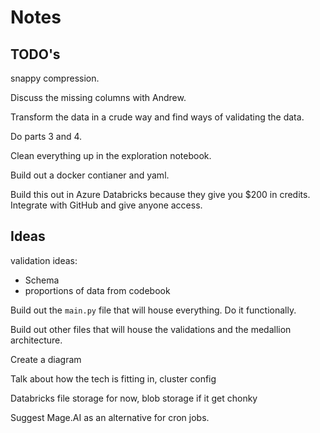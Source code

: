 # Notes

## TODO's

snappy compression.

Discuss the missing columns with Andrew.

Transform the data in a crude way and find ways of validating the data.

Do parts 3 and 4.

Clean everything up in the exploration notebook.

Build out a docker contianer and yaml.

Build this out in Azure Databricks because they give you $200 in credits. Integrate with GitHub and give anyone access.

## Ideas

validation ideas:

- Schema
- proportions of data from codebook

Build out the `main.py` file that will house everything. Do it functionally.

Build out other files that will house the validations and the medallion architecture.

Create a diagram

Talk about how the tech is fitting in, cluster config

Databricks file storage for now, blob storage if it get chonky

Suggest Mage.AI as an alternative for cron jobs.

